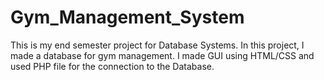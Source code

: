 # Gym_Management_System
This is my end semester project for Database Systems. In this project, I made a database for gym management. I made GUI using HTML/CSS and used PHP file for the connection to the Database.
